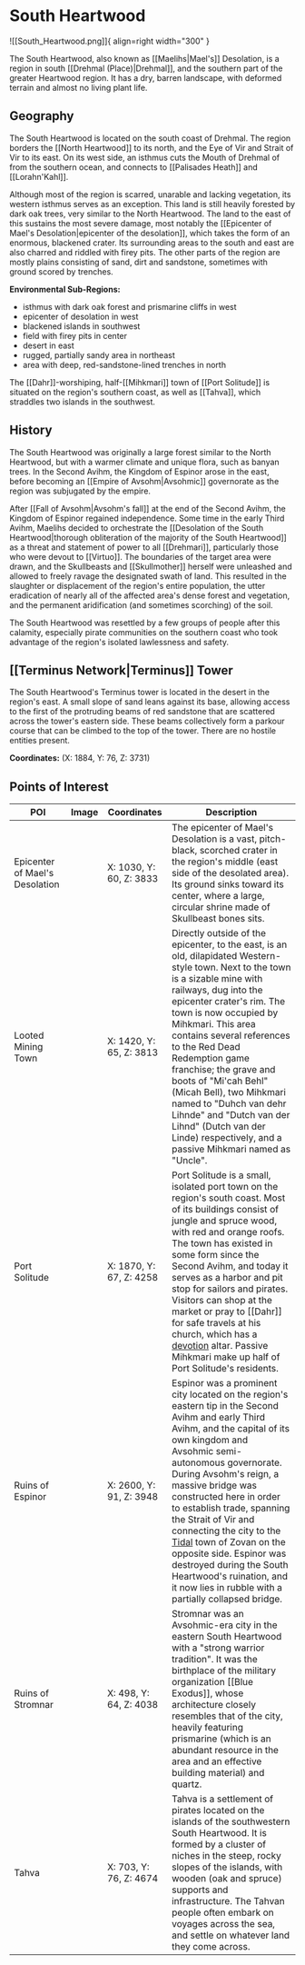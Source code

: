 # South Heartwood

![[South_Heartwood.png]]{ align=right width="300" }

The South Heartwood, also known as [[Maelihs|Mael's]] Desolation, is a region in south [[Drehmal (Place)|Drehmal]], and the southern part of the greater Heartwood region. It has a dry, barren landscape, with deformed terrain and almost no living plant life.

## Geography

The South Heartwood is located on the south coast of Drehmal. The region borders the [[North Heartwood]] to its north, and the Eye of Vir and Strait of Vir to its east. On its west side, an isthmus cuts the Mouth of Drehmal of from the southern ocean, and connects to [[Palisades Heath]] and [[Lorahn'Kahl]].

Although most of the region is scarred, unarable and lacking vegetation, its western isthmus serves as an exception. This land is still heavily forested by dark oak trees, very similar to the North Heartwood. The land to the east of this sustains the most severe damage, most notably the [[Epicenter of Mael's Desolation|epicenter of the desolation]], which takes the form of an enormous, blackened crater. Its surrounding areas to the south and east are also charred and riddled with firey pits. The other parts of the region are mostly plains consisting of sand, dirt and sandstone, sometimes with ground scored by trenches.

**Environmental Sub-Regions:**
- isthmus with dark oak forest and prismarine cliffs in west
- epicenter of desolation in west
- blackened islands in southwest
- field with firey pits in center
- desert in east
- rugged, partially sandy area in northeast
- area with deep, red-sandstone-lined trenches in north

The [[Dahr]]-worshiping, half-[[Mihkmari]] town of [[Port Solitude]] is situated on the region's southern coast, as well as [[Tahva]], which straddles two islands in the southwest.

## History

The South Heartwood was originally a large forest similar to the North Heartwood, but with a warmer climate and unique flora, such as banyan trees. In the Second Avihm, the Kingdom of Espinor arose in the east, before becoming an [[Empire of Avsohm|Avsohmic]] governorate as the region was subjugated by the empire.

After [[Fall of Avsohm|Avsohm's fall]] at the end of the Second Avihm, the Kingdom of Espinor regained independence. Some time in the early Third Avihm, Maelihs decided to orchestrate the [[Desolation of the South Heartwood|thorough obliteration of the majority of the South Heartwood]] as a threat and statement of power to all [[Drehmari]], particularly those who were devout to [[Virtuo]]. The boundaries of the target area were drawn, and the Skullbeasts and [[Skullmother]] herself were unleashed and allowed to freely ravage the designated swath of land. This resulted in the slaughter or displacement of the region's entire population, the utter eradication of nearly all of the affected area's dense forest and vegetation, and the permanent aridification (and sometimes scorching) of the soil.

The South Heartwood was resettled by a few groups of people after this calamity, especially pirate communities on the southern coast who took advantage of the region's isolated lawlessness and safety. 

## [[Terminus Network|Terminus]] Tower

The South Heartwood's Terminus tower is located in the desert in the region's east. A small slope of sand leans against its base, allowing access to the first of the protruding beams of red sandstone that are scattered across the tower's eastern side. These beams collectively form a parkour course that can be climbed to the top of the tower. There are no hostile entities present.

**Coordinates:** (X: 1884, Y: 76, Z: 3731)

## Points of Interest

| POI | Image | Coordinates | Description |
|-|-|-|-|
| Epicenter of Mael's Desolation |  | X: 1030, Y: 60, Z: 3833 | The epicenter of Mael's Desolation is a vast, pitch-black, scorched crater in the region's middle (east side of the desolated area). Its ground sinks toward its center, where a large, circular shrine made of Skullbeast bones sits. |
| Looted Mining Town |  | X: 1420, Y: 65, Z: 3813 | Directly outside of the epicenter, to the east, is an old, dilapidated Western-style town. Next to the town is a sizable mine with railways, dug into the epicenter crater's rim. The town is now occupied by Mihkmari. This area contains several references to the Red Dead Redemption game franchise; the grave and boots of "Mi'cah Behl" (Micah Bell), two Mihkmari named to "Duhch van dehr Lihnde" and "Dutch van der Lihnd" (Dutch van der Linde) respectively, and a passive Mihkmari named as "Uncle". |
| Port Solitude |  | X: 1870, Y: 67, Z: 4258 | Port Solitude is a small, isolated port town on the region's south coast. Most of its buildings consist of jungle and spruce wood, with red and orange roofs. The town has existed in some form since the Second Avihm, and today it serves as a harbor and pit stop for sailors and pirates. Visitors can shop at the market or pray to [[Dahr]] for safe travels at his church, which has a [devotion](/Story_and_Features/Devotion/) altar. Passive Mihkmari make up half of Port Solitude's residents. |
| Ruins of Espinor |  | X: 2600, Y: 91, Z: 3948 | Espinor was a prominent city located on the region's eastern tip in the Second Avihm and early Third Avihm, and the capital of its own kingdom and Avsohmic semi-autonomous governorate. During Avsohm's reign, a massive bridge was constructed here in order to establish trade, spanning the Strait of Vir and connecting the city to the [Tidal](/Lore/Political_Entities/Tidal_Dynasty/) town of Zovan on the opposite side. Espinor was destroyed during the South Heartwood's ruination, and it now lies in rubble with a partially collapsed bridge. |
| Ruins of Stromnar |  | X: 498, Y: 64, Z: 4038 | Stromnar was an Avsohmic-era city in the eastern South Heartwood with a "strong warrior tradition". It was the birthplace of the military organization [[Blue Exodus]], whose architecture closely resembles that of the city, heavily featuring prismarine (which is an abundant resource in the area and an effective building material) and quartz.|
| Tahva |  | X: 703, Y: 76, Z: 4674 | Tahva is a settlement of pirates located on the islands of the southwestern South Heartwood. It is formed by a cluster of niches in the steep, rocky slopes of the islands, with wooden (oak and spruce) supports and infrastructure. The Tahvan people often embark on voyages across the sea, and settle on whatever land they come across. |
